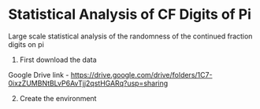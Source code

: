 # Statistical Analysis of CF Digits of Pi
Large scale statistical analysis of the randomness of the continued fraction digits on pi

1. First download the data

Google Drive link - https://drive.google.com/drive/folders/1C7-0ixzZUMBNtBLvP6AvTjj2qstHGARq?usp=sharing

2. Create the environment 




